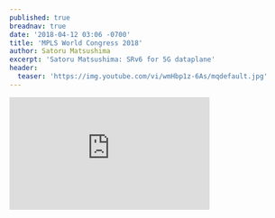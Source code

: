 ```yaml
---
published: true
breadnav: true
date: '2018-04-12 03:06 -0700'
title: 'MPLS World Congress 2018'
author: Satoru Matsushima
excerpt: 'Satoru Matsushima: SRv6 for 5G dataplane'
header:
  teaser: 'https://img.youtube.com/vi/wmHbp1z-6As/mqdefault.jpg'
---    
```

       
<iframe width="355" height="200" src="https://www.youtube.com/embed/wmHbp1z-6As" frameborder="0" allowfullscreen></iframe>
